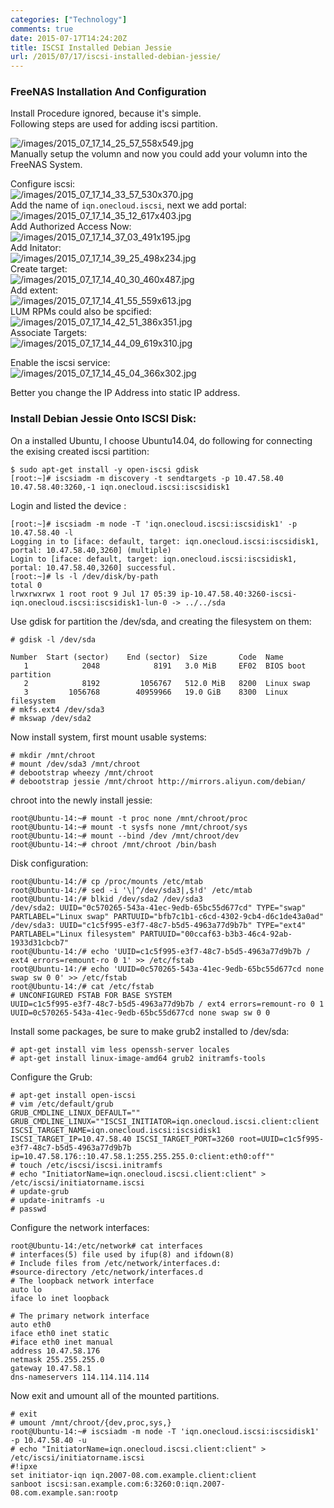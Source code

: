 ```yaml
---
categories: ["Technology"]
comments: true
date: 2015-07-17T14:24:20Z
title: ISCSI Installed Debian Jessie
url: /2015/07/17/iscsi-installed-debian-jessie/
---
```


### FreeNAS Installation And Configuration
Install Procedure ignored, because it's simple.     
Following steps are used for adding iscsi partition.     

![/images/2015_07_17_14_25_57_558x549.jpg](/images/2015_07_17_14_25_57_558x549.jpg)    
Manually setup the volumn and now you could add your volumn into the FreeNAS System.    

Configure iscsi:    
![/images/2015_07_17_14_33_57_530x370.jpg](/images/2015_07_17_14_33_57_530x370.jpg)   
Add the name of `iqn.onecloud.iscsi`, next we add portal:    
![/images/2015_07_17_14_35_12_617x403.jpg](/images/2015_07_17_14_35_12_617x403.jpg)    
Add Authorized Access Now:    
![/images/2015_07_17_14_37_03_491x195.jpg](/images/2015_07_17_14_37_03_491x195.jpg)    
Add Initator:    
![/images/2015_07_17_14_39_25_498x234.jpg](/images/2015_07_17_14_39_25_498x234.jpg)    
Create target:    
![/images/2015_07_17_14_40_30_460x487.jpg](/images/2015_07_17_14_40_30_460x487.jpg)    
Add extent:   
![/images/2015_07_17_14_41_55_559x613.jpg](/images/2015_07_17_14_41_55_559x613.jpg)   
LUM RPMs could also be spcified:    
![/images/2015_07_17_14_42_51_386x351.jpg](/images/2015_07_17_14_42_51_386x351.jpg)   
Associate Targets:    
![/images/2015_07_17_14_44_09_619x310.jpg](/images/2015_07_17_14_44_09_619x310.jpg)   

Enable the iscsi service:    
![/images/2015_07_17_14_45_04_366x302.jpg](/images/2015_07_17_14_45_04_366x302.jpg)     

Better you change the IP Address into static IP address.     
### Install Debian Jessie Onto ISCSI Disk:    
On a installed Ubuntu, I choose Ubuntu14.04, do following for connecting the exising created iscsi partition:    

```
$ sudo apt-get install -y open-iscsi gdisk
[root:~]# iscsiadm -m discovery -t sendtargets -p 10.47.58.40
10.47.58.40:3260,-1 iqn.onecloud.iscsi:iscsidisk1
```
Login and listed the device :   

```
[root:~]# iscsiadm -m node -T 'iqn.onecloud.iscsi:iscsidisk1' -p 10.47.58.40 -l
Logging in to [iface: default, target: iqn.onecloud.iscsi:iscsidisk1, portal: 10.47.58.40,3260] (multiple)
Login to [iface: default, target: iqn.onecloud.iscsi:iscsidisk1, portal: 10.47.58.40,3260] successful.
[root:~]# ls -l /dev/disk/by-path
total 0
lrwxrwxrwx 1 root root 9 Jul 17 05:39 ip-10.47.58.40:3260-iscsi-iqn.onecloud.iscsi:iscsidisk1-lun-0 -> ../../sda
```
Use gdisk for partition the /dev/sda, and creating the filesystem on them:    

```
# gdisk -l /dev/sda

Number  Start (sector)    End (sector)  Size       Code  Name
   1            2048            8191   3.0 MiB     EF02  BIOS boot partition
   2            8192         1056767   512.0 MiB   8200  Linux swap
   3         1056768        40959966   19.0 GiB    8300  Linux filesystem
# mkfs.ext4 /dev/sda3
# mkswap /dev/sda2 
```
Now install system, first mount usable systems:    

```
# mkdir /mnt/chroot
# mount /dev/sda3 /mnt/chroot
# debootstrap wheezy /mnt/chroot
# debootstrap jessie /mnt/chroot http://mirrors.aliyun.com/debian/ 

```
chroot into the newly install jessie:    

```
root@Ubuntu-14:~# mount -t proc none /mnt/chroot/proc
root@Ubuntu-14:~# mount -t sysfs none /mnt/chroot/sys
root@Ubuntu-14:~# mount --bind /dev /mnt/chroot/dev
root@Ubuntu-14:~# chroot /mnt/chroot /bin/bash
```

Disk configuration:    

```
root@Ubuntu-14:/# cp /proc/mounts /etc/mtab
root@Ubuntu-14:/# sed -i '\|^/dev/sda3|,$!d' /etc/mtab
root@Ubuntu-14:/# blkid /dev/sda2 /dev/sda3
/dev/sda2: UUID="0c570265-543a-41ec-9edb-65bc55d677cd" TYPE="swap" PARTLABEL="Linux swap" PARTUUID="bfb7c1b1-c6cd-4302-9cb4-d6c1de43a0ad"
/dev/sda3: UUID="c1c5f995-e3f7-48c7-b5d5-4963a77d9b7b" TYPE="ext4" PARTLABEL="Linux filesystem" PARTUUID="00ccaf63-b3b3-46c4-92ab-1933d31cbcb7"
root@Ubuntu-14:/# echo 'UUID=c1c5f995-e3f7-48c7-b5d5-4963a77d9b7b / ext4 errors=remount-ro 0 1' >> /etc/fstab
root@Ubuntu-14:/# echo 'UUID=0c570265-543a-41ec-9edb-65bc55d677cd none swap sw 0 0' >> /etc/fstab
root@Ubuntu-14:/# cat /etc/fstab
# UNCONFIGURED FSTAB FOR BASE SYSTEM
UUID=c1c5f995-e3f7-48c7-b5d5-4963a77d9b7b / ext4 errors=remount-ro 0 1
UUID=0c570265-543a-41ec-9edb-65bc55d677cd none swap sw 0 0
```
Install some packages, be sure to make grub2 installed to /dev/sda:    

```
# apt-get install vim less openssh-server locales
# apt-get install linux-image-amd64 grub2 initramfs-tools
```
Configure the Grub:   

```
# apt-get install open-iscsi
# vim /etc/default/grub
GRUB_CMDLINE_LINUX_DEFAULT=""
GRUB_CMDLINE_LINUX=""ISCSI_INITIATOR=iqn.onecloud.iscsi.client:client ISCSI_TARGET_NAME=iqn.onecloud.iscsi:iscsidisk1 ISCSI_TARGET_IP=10.47.58.40 ISCSI_TARGET_PORT=3260 root=UUID=c1c5f995-e3f7-48c7-b5d5-4963a77d9b7b ip=10.47.58.176::10.47.58.1:255.255.255.0:client:eth0:off""
# touch /etc/iscsi/iscsi.initramfs
# echo "InitiatorName=iqn.onecloud.iscsi.client:client" > /etc/iscsi/initiatorname.iscsi
# update-grub
# update-initramfs -u
# passwd

```
Configure the network interfaces:    

```
root@Ubuntu-14:/etc/network# cat interfaces
# interfaces(5) file used by ifup(8) and ifdown(8)
# Include files from /etc/network/interfaces.d:
#source-directory /etc/network/interfaces.d
# The loopback network interface
auto lo
iface lo inet loopback

# The primary network interface
auto eth0
iface eth0 inet static
#iface eth0 inet manual
address 10.47.58.176
netmask 255.255.255.0
gateway 10.47.58.1
dns-nameservers 114.114.114.114
```
Now exit and umount all of the mounted partitions.    

```
# exit
# umount /mnt/chroot/{dev,proc,sys,}
root@Ubuntu-14:~# iscsiadm -m node -T 'iqn.onecloud.iscsi:iscsidisk1' -p 10.47.58.40 -u
# echo "InitiatorName=iqn.onecloud.iscsi.client:client" > /etc/iscsi/initiatorname.iscsi
#!ipxe
set initiator-iqn iqn.2007-08.com.example.client:client
sanboot iscsi:san.example.com:6:3260:0:iqn.2007-08.com.example.san:rootp
```
